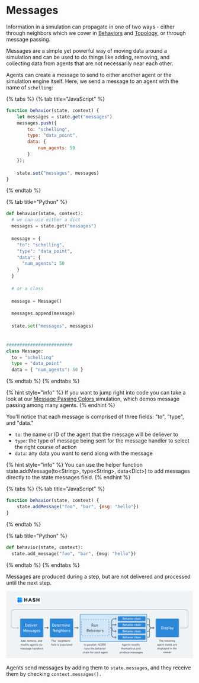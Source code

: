 # Messages

Information in a simulation can propagate in one of two ways - either through neighbors which we cover in [Behaviors](../behaviors/) and [Topology](../configuration/topology/), or through message passing. 

Messages are a simple yet powerful way of moving data around a simulation and can be used to do things like adding, removing, and collecting data from agents that are not necessarily near each other. 

Agents can create a message to send to either another agent or the simulation engine itself. Here, we send a message to an agent with the name of `schelling`:

{% tabs %}
{% tab title="JavaScript" %}
```javascript
function behavior(state, context) {
    let messages = state.get("messages")
    messages.push({
        to: "schelling",
        type: "data_point",
        data: {
            num_agents: 50
        }
    });
    
    state.set("messages", messages)
}
```
{% endtab %}

{% tab title="Python" %}
```python
def behavior(state, context):
  # we can use either a dict
  messages = state.get("messages")
  
  message =	{
    "to": "schelling",
    "type": "data_point",
    "data": {
      "num_agents": 50
    }
  }
  
  # or a class
  
  message = Message()
  
  messages.append(message)

  state.set("messages", messages)
  
  
#########################
class Message:
  to = "schelling"
  type = "data_point"
  data = { "num_agents": 50 }


```
{% endtab %}
{% endtabs %}

{% hint style="info" %}
If you want to jump right into code you can take a look at our [Message Passing Colors ](https://hash.ai/index/5e1c9163fee0a34d2f9be2c6/message-passing-colors)simulation, which demos message passing among many agents.
{% endhint %}

You'll notice that each message is comprised of three fields: "to", "type", and "data." 

* `to`:  the name or ID of the agent that the message will be deliever to
* `type`: the type of message being sent for the message handler to select the right course of action
* `data`: any data you want to send along with the message

{% hint style="info" %}
You can use the helper function state.addMessage\(to&lt;String&gt;, type&lt;String&gt;, data&lt;Dict&gt;\) to add messages directly to the state messages field.
{% endhint %}

{% tabs %}
{% tab title="JavaScript" %}
```javascript
function behavior(state, context) {
    state.addMessage("foo", "bar", {msg: "hello"})
}
```
{% endtab %}

{% tab title="Python" %}
```python
def behavior(state, context):
  state.add_message("foo", "bar", {msg: "hello"})
```
{% endtab %}
{% endtabs %}

Messages are produced during a step, but are not delivered and processed until the next step.

![Data flow for a single simulation step in HASH](../.gitbook/assets/image%20%2824%29.png)

Agents send messages by adding them to `state.messages`, and they receive them by checking `context.messages().` 

